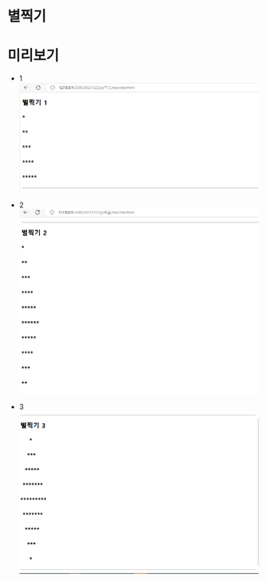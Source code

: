 # 별찍기

# 미리보기

- 1
![Alt text](./images/image.png)

- 2
![Alt text](./images/image-1.png)

- 3
![Alt text](./images/image-2.png)